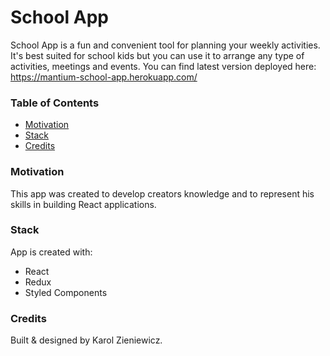 # School App

School App is a fun and convenient tool for planning your weekly activities. It's best suited for school kids but you can use it to arrange any type of activities, meetings and events.
You can find latest version deployed here: https://mantium-school-app.herokuapp.com/

### Table of Contents

- [Motivation](#motivation)
- [Stack](#stack)
- [Credits](#credits)

### Motivation

This app was created to develop creators knowledge and to represent his skills in building React applications.

### Stack

App is created with:

- React
- Redux
- Styled Components

### Credits

Built & designed by Karol Zieniewicz.
